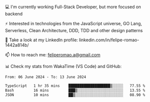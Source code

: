 💻 I'm currently working Full-Stack Developer, but more focused on backend

⚡ Interested in technologies from the JavaScript universe, GO Lang, Serverless, Clean Architecture, DDD, TDD and other design patterns

👥 Take a look at my LinkedIn profile: linkedin.com/in/felipe-romao-1442a814b/

📫 How to reach me: feliperomao.a@gmail.com

📊 Check my stats from WakaTime (VS Code) and GitHub:

<!--START_SECTION:waka-->

```txt
From: 06 June 2024 - To: 13 June 2024

TypeScript   1 hr 35 mins    ███████████████████▒░░░░░   77.55 %
Bash         16 mins         ███▒░░░░░░░░░░░░░░░░░░░░░   13.55 %
JSON         10 mins         ██▒░░░░░░░░░░░░░░░░░░░░░░   08.90 %
```

<!--END_SECTION:waka-->
